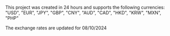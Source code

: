 This project was created in 24 hours and supports the following currencies:
"USD", "EUR", "JPY", "GBP", "CNY", "AUD", "CAD", "HKD", "KRW", "MXN", "PHP"

The exchange rates are updated for 08/10/2024
